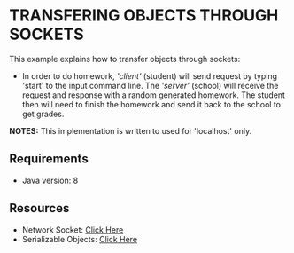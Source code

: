 # TRANSFERING OBJECTS THROUGH SOCKETS
This example explains how to transfer objects through sockets:
- In order to do homework, _'client'_ (student) will send request by typing 'start' to the input command line. The _'server'_ (school) will receive the request and response with a random generated homework. The student then will need to finish the homework and send it back to the school to get grades.

**NOTES:**
This implementation is written to used for 'localhost' only.

## Requirements
- Java version: 8

## Resources
- Network Socket: [Click Here](https://en.wikipedia.org/wiki/Network_socket)
- Serializable Objects: [Click Here](https://docs.oracle.com/javase/tutorial/jndi/objects/serial.html)
